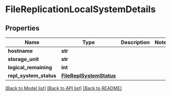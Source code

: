 # FileReplicationLocalSystemDetails

## Properties
Name | Type | Description | Notes
------------ | ------------- | ------------- | -------------
**hostname** | **str** |  | 
**storage_unit** | **str** |  | 
**logical_remaining** | **int** |  | 
**repl_system_status** | [**FileReplSystemStatus**](FileReplSystemStatus.md) |  | 

[[Back to Model list]](../README.md#documentation-for-models) [[Back to API list]](../README.md#documentation-for-api-endpoints) [[Back to README]](../README.md)


